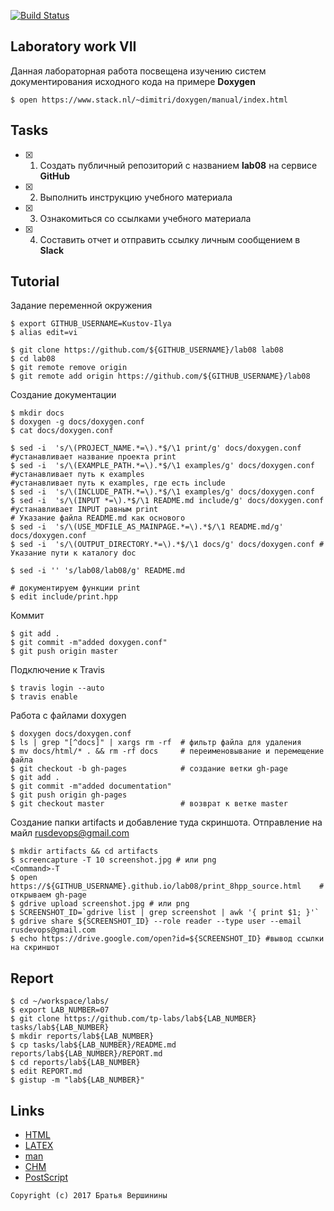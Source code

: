 [![Build Status](https://travis-ci.org/Kustov-Ilya/lab08.svg?branch=master)](https://travis-ci.org/Kustov-Ilya/lab08)
## Laboratory work VII

Данная лабораторная работа посвещена изучению систем документирования исходного кода на примере **Doxygen**

```ShellSession
$ open https://www.stack.nl/~dimitri/doxygen/manual/index.html
```

## Tasks

- [X] 1. Создать публичный репозиторий с названием **lab08** на сервисе **GitHub**
- [X] 2. Выполнить инструкцию учебного материала
- [X] 3. Ознакомиться со ссылками учебного материала
- [X] 4. Составить отчет и отправить ссылку личным сообщением в **Slack**

## Tutorial
Задание переменной окружения
```ShellSession
$ export GITHUB_USERNAME=Kustov-Ilya
$ alias edit=vi
```


```ShellSession
$ git clone https://github.com/${GITHUB_USERNAME}/lab08 lab08
$ cd lab08
$ git remote remove origin
$ git remote add origin https://github.com/${GITHUB_USERNAME}/lab08
```
Создание документации
```ShellSession
$ mkdir docs
$ doxygen -g docs/doxygen.conf
$ cat docs/doxygen.conf
```

```ShellSession
$ sed -i  's/\(PROJECT_NAME.*=\).*$/\1 print/g' docs/doxygen.conf #устанавливает название проекта print
$ sed -i  's/\(EXAMPLE_PATH.*=\).*$/\1 examples/g' docs/doxygen.conf #устанавливает путь к examples
#устанавливает путь к examples, где есть include
$ sed -i  's/\(INCLUDE_PATH.*=\).*$/\1 examples/g' docs/doxygen.conf 
$ sed -i  's/\(INPUT *=\).*$/\1 README.md include/g' docs/doxygen.conf #устанавливает INPUT равным print
# Указание файла README.md как основого
$ sed -i  's/\(USE_MDFILE_AS_MAINPAGE.*=\).*$/\1 README.md/g' docs/doxygen.conf  
$ sed -i  's/\(OUTPUT_DIRECTORY.*=\).*$/\1 docs/g' docs/doxygen.conf #  Указание пути к каталогу doc
```

```ShellSession
$ sed -i '' 's/lab08/lab08/g' README.md
```

```ShellSession
# документируем функции print 
$ edit include/print.hpp
```
Коммит
```ShellSession
$ git add .
$ git commit -m"added doxygen.conf"
$ git push origin master
```
Подключение к Travis
```ShellSession
$ travis login --auto
$ travis enable
```
Работа с файлами doxygen
```
$ doxygen docs/doxygen.conf
$ ls | grep "[^docs]" | xargs rm -rf  # фильтр файла для удаления
$ mv docs/html/* . && rm -rf docs     # переименовывание и перемещение файла
$ git checkout -b gh-pages            # создание ветки gh-page
$ git add .
$ git commit -m"added documentation"  
$ git push origin gh-pages            
$ git checkout master                 # возврат к ветке master
```
Создание папки artifacts и добавление туда скриншота. Отправление на майл  rusdevops@gmail.com
```ShellSession
$ mkdir artifacts && cd artifacts
$ screencapture -T 10 screenshot.jpg # или png
<Command>-T
$ open https://${GITHUB_USERNAME}.github.io/lab08/print_8hpp_source.html    # открываем gh-page
$ gdrive upload screenshot.jpg # или png
$ SCREENSHOT_ID=`gdrive list | grep screenshot | awk '{ print $1; }'`
$ gdrive share ${SCREENSHOT_ID} --role reader --type user --email rusdevops@gmail.com
$ echo https://drive.google.com/open?id=${SCREENSHOT_ID} #вывод ссылки на скриншот
```

## Report

```ShellSession
$ cd ~/workspace/labs/
$ export LAB_NUMBER=07
$ git clone https://github.com/tp-labs/lab${LAB_NUMBER} tasks/lab${LAB_NUMBER}
$ mkdir reports/lab${LAB_NUMBER}
$ cp tasks/lab${LAB_NUMBER}/README.md reports/lab${LAB_NUMBER}/REPORT.md
$ cd reports/lab${LAB_NUMBER}
$ edit REPORT.md
$ gistup -m "lab${LAB_NUMBER}"
```

## Links

- [HTML](https://ru.wikipedia.org/wiki/HTML)
- [LAΤΕΧ](https://ru.wikipedia.org/wiki/LaTeX)
- [man](https://ru.wikipedia.org/wiki/Man_(%D0%BA%D0%BE%D0%BC%D0%B0%D0%BD%D0%B4%D0%B0_Unix))
- [CHM](https://ru.wikipedia.org/wiki/HTMLHelp)
- [PostScript](https://ru.wikipedia.org/wiki/PostScript)

```
Copyright (c) 2017 Братья Вершинины
```

